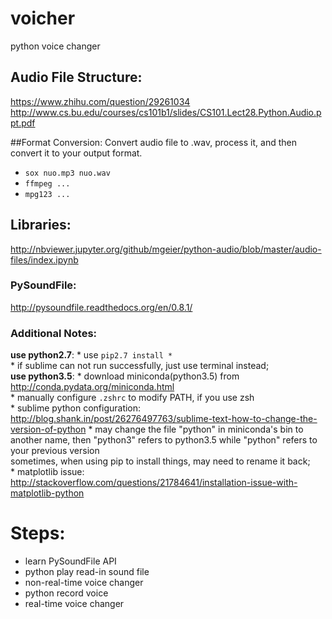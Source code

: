 # voicher
python voice changer


## Audio File Structure:
https://www.zhihu.com/question/29261034   
http://www.cs.bu.edu/courses/cs101b1/slides/CS101.Lect28.Python.Audio.ppt.pdf  


##Format Conversion:
Convert audio file to .wav, process it, and then convert it to your output format.  
* `sox nuo.mp3 nuo.wav` 
* `ffmpeg ...`
* `mpg123 ...`


## Libraries:
http://nbviewer.jupyter.org/github/mgeier/python-audio/blob/master/audio-files/index.ipynb  

### PySoundFile:  
http://pysoundfile.readthedocs.org/en/0.8.1/  

### Additional Notes:
**use python2.7**:
	* use `pip2.7 install *`  
	* if sublime can not run successfully, just use terminal instead;  
**use python3.5**: 
	* download miniconda(python3.5) from http://conda.pydata.org/miniconda.html  
	* manually configure `.zshrc` to modify PATH, if you use zsh  
	* sublime python configuration: http://blog.shank.in/post/26276497763/sublime-text-how-to-change-the-version-of-python
	* may change the file "python" in miniconda's bin to another name, then "python3" refers to python3.5 while "python" refers to your previous version  
		sometimes, when using pip to install things, may need to rename it back;  
	* matplotlib issue: http://stackoverflow.com/questions/21784641/installation-issue-with-matplotlib-python  
  
  
  

# Steps:  
* learn PySoundFile API  
* python play read-in sound file  
* non-real-time voice changer  
* python record voice  
* real-time voice changer  



